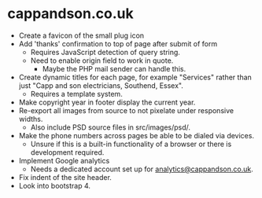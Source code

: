 # cappandson.co.uk

* Create a favicon of the small plug icon
* Add 'thanks' confirmation to top of page after submit of form
  * Requires JavaScript detection of query string.
  * Need to enable origin field to work in quote.
    * Maybe the PHP mail sender can handle this.
* Create dynamic titles for each page, for example "Services" rather than just "Capp and son electricians, Southend, Essex".
  * Requires a template system.
* Make copyright year in footer display the current year.
* Re-export all images from source to not pixelate under responsive widths.
  * Also include PSD source files in src/images/psd/.
* Make the phone numbers across pages be able to be dialed via devices.
  * Unsure if this is a built-in functionality of a browser or there is development required.
* Implement Google analytics
  * Needs a dedicated account set up for analytics@cappandson.co.uk.
* Fix indent of the site header.
* Look into bootstrap 4.
